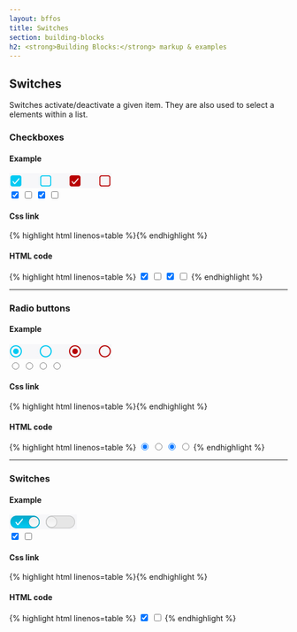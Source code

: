 ```yaml
---
layout: bffos
title: Switches
section: building-blocks
h2: <strong>Building Blocks:</strong> markup & examples
---
```


## Switches

Switches activate/deactivate a given item. They are also used to select a elements within a list.

### Checkboxes

<div>
  <h4>Example</h4>
  <section class="example">
    <img src="../images/BB/switches_1.jpg" alt="Switches (Image replacing code)"/>
    <article class="frame">
      <label>
        <input type="checkbox" checked="">
        <span></span>
      </label>
      <label>
        <input type="checkbox">
        <span></span>
      </label>
      <label class="danger">
        <input type="checkbox" checked="">
        <span></span>
      </label>
      <label class="danger">
        <input type="checkbox">
        <span></span>
      </label>
    </article>
  </section>

  <h4>Css link</h4>
  {% highlight html linenos=table %}<link href="(your styles folder)/style/switches.css" rel="stylesheet" type="text/css">{% endhighlight %}

  <h4>HTML code</h4>
  {% highlight html linenos=table %}
<label>
  <input type="checkbox" checked="">
  <span></span>
</label>
<label>
  <input type="checkbox">
  <span></span>
</label>
<label class="danger">
  <input type="checkbox" checked="">
  <span></span>
</label>
<label class="danger">
  <input type="checkbox">
  <span></span>
</label>{% endhighlight %}
</div>

<hr>

### Radio buttons

<div>
  <h4>Example</h4>
  <section class="example">
    <img src="../images/BB/switches_2.jpg" alt="Switches (Image replacing code)"/>
    <article class="frame">
      <label>
        <input type="radio" name="example" checked="">
        <span></span>
      </label>
      <label>
        <input type="radio" name="example">
        <span></span>
      </label>
      <label class="danger">
        <input type="radio" name="example2" checked="">
        <span></span>
      </label>
      <label class="danger">
        <input type="radio" name="example2">
        <span></span>
      </label>
    </article>
  </section>

  <h4>Css link</h4>
  {% highlight html linenos=table %}<link href="(your styles folder)/style/switches.css" rel="stylesheet" type="text/css">{% endhighlight %}

  <h4>HTML code</h4>
  {% highlight html linenos=table %}
<label>
  <input type="radio" name="example" checked="">
  <span></span>
</label>
<label>
  <input type="radio" name="example">
  <span></span>
</label>
<label class="danger">
  <input type="radio" name="example2" checked="">
  <span></span>
</label>
<label class="danger">
  <input type="radio" name="example2">
  <span></span>
</label>{% endhighlight %}
</div>

<hr>

### Switches

<div>
  <h4>Example</h4>
  <section class="example">
    <img src="../images/BB/switches_3.jpg" alt="Switches (Image replacing code)"/>
    <article class="switch frame">
      <label>
        <input type="checkbox" data-type="switch" checked="">
        <span></span>
      </label>
      <label>
        <input type="checkbox" data-type="switch">
        <span></span>
      </label>
    </article>
  </section>

  <h4>Css link</h4>
  {% highlight html linenos=table %}<link href="(your styles folder)/style/switches.css" rel="stylesheet" type="text/css">{% endhighlight %}

  <h4>HTML code</h4>
  {% highlight html linenos=table %}
<label>
  <input type="checkbox" data-type="switch" checked="">
  <span></span>
</label>
<label>
  <input type="checkbox" data-type="switch">
  <span></span>
</label>{% endhighlight %}
</div>

